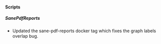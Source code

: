 #### Scripts

##### SanePdfReports
- Updated the sane-pdf-reports docker tag which fixes the graph labels overlap bug.